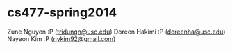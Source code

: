 cs477-spring2014
================
Zune Nguyen :P (tridungn@usc.edu)
Doreen Hakimi :P (doreenha@usc.edu)
Nayeon Kim :P (nykim92@gmail.com)
